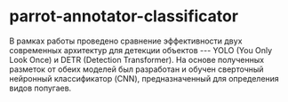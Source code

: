 # parrot-annotator-classificator

В рамках работы проведено сравнение эффективности двух современных
архитектур для детекции объектов --- YOLO (You Only Look Once) и DETR
(Detection Transformer). На основе полученных разметок от обеих моделей
был разработан и обучен сверточный нейронный классификатор (CNN),
предназначенный для определения видов попугаев.

